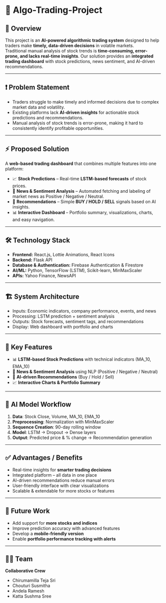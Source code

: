 # 🚀 Algo-Trading-Project

## 📌 Overview
This project is an **AI-powered algorithmic trading system** designed to help traders make **timely, data-driven decisions** in volatile markets.  
Traditional manual analysis of stock trends is **time-consuming, error-prone, and lacks real-time insights**. Our solution provides an **integrated trading dashboard** with stock predictions, news sentiment, and AI-driven recommendations.

---

## ❗ Problem Statement
- Traders struggle to make timely and informed decisions due to complex market data and volatility.  
- Existing platforms lack **AI-driven insights** for actionable stock predictions and recommendations.  
- Manual analysis of stock trends is error-prone, making it hard to consistently identify profitable opportunities.  

---

## ⚡ Proposed Solution
A **web-based trading dashboard** that combines multiple features into one platform:

- 📈 **Stock Predictions** – Real-time **LSTM-based forecasts** of stock prices.  
- 📰 **News & Sentiment Analysis** – Automated fetching and labeling of market news as Positive / Negative / Neutral.  
- 🤖 **Recommendations** – Simple **BUY / HOLD / SELL** signals based on AI insights.  
- 📊 **Interactive Dashboard** – Portfolio summary, visualizations, charts, and easy navigation.  

---

## 🛠️ Technology Stack
- **Frontend:** React.js, Lottie Animations, React Icons  
- **Backend:** Flask API  
- **Database & Authentication:** Firebase Authentication & Firestore  
- **AI/ML:** Python, TensorFlow (LSTM), Scikit-learn, MinMaxScaler  
- **APIs:** Yahoo Finance, NewsAPI  

---

## 🏗️ System Architecture
- Inputs: Economic indicators, company performance, events, and news  
- Processing: LSTM prediction + sentiment analysis  
- Outputs: Stock forecasts, sentiment tags, and recommendations  
- Display: Web dashboard with portfolio and charts  

---

## 🔹 Key Features
- 📊 **LSTM-based Stock Predictions** with technical indicators (MA_10, EMA_10)  
- 📰 **News & Sentiment Analysis** using NLP (Positive / Negative / Neutral)  
- 🤖 **AI-driven Recommendations** (Buy / Hold / Sell)  
- 📈 **Interactive Charts & Portfolio Summary**  

---

## 🧠 AI Model Workflow
1. **Data**: Stock Close, Volume, MA_10, EMA_10  
2. **Preprocessing**: Normalization with MinMaxScaler  
3. **Sequence Creation**: 90-day rolling window  
4. **Model**: LSTM → Dropout → Dense layers  
5. **Output**: Predicted price & % change → Recommendation generation  

---

## ✅ Advantages / Benefits
- Real-time insights for **smarter trading decisions**  
- Integrated platform – all data in one place  
- AI-driven recommendations reduce manual errors  
- User-friendly interface with clear visualizations  
- Scalable & extendable for more stocks or features  

---

## 🚀 Future Work
- Add support for **more stocks and indices**  
- Improve prediction accuracy with advanced features  
- Develop a **mobile-friendly version**  
- Enable **portfolio performance tracking with alerts**  

---

## 👩‍💻 Team
**Collaborative Crew**  
- Chirumamilla Teja Sri  
- Chouturi Susmitha  
- Andela Ramesh  
- Katta Sushma Sree  
